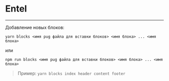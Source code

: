 # Entel

-------

Добавление новых блоков:

`yarn blocks <имя pug файла для вставки блоков> <имя блока> ... <имя блока>`

или

`npm run blocks <имя pug файла для вставки блоков> <имя блока> ... <имя блока>`

>Пример:
>`yarn blocks index header content footer`



